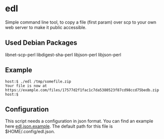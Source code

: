 # edl

Simple command line tool, to copy a file (first param) over scp to your own
web server to make it public accessible.

## Used Debian Packages

libnet-scp-perl
libdigest-sha-perl
libjson-perl
libjson-perl

## Example
```
host:$ ./edl /tmp/somefile.zip
Your file is now at https://example.com/files/17577d2f1fac1c7da5380523f87cd98ccd75bedb.zip
host:$
```

## Configuration
This script needs a configuration in json format. You can find
an example here [edl.json.example](edl.json.example). The default
path for this file is $HOME/.config/edl.json.
